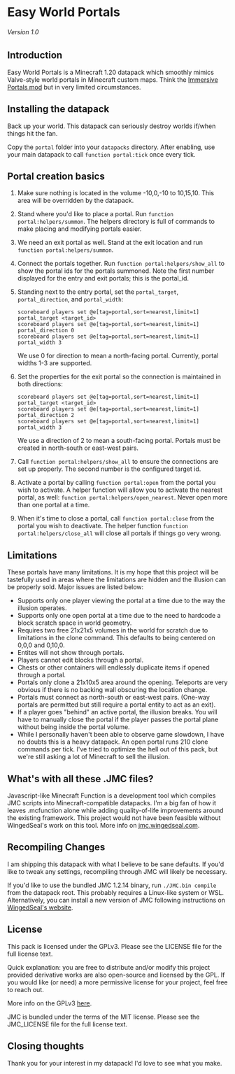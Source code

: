 # Easy World Portals
###### Version 1.0

## Introduction
Easy World Portals is a Minecraft 1.20 datapack which smoothly mimics Valve-style world portals in Minecraft custom maps. Think the [Immersive Portals mod](https://www.curseforge.com/minecraft/mc-mods/immersive-portals-mod) but in very limited circumstances.

## Installing the datapack
Back up your world. This datapack can seriously destroy worlds if/when things hit the fan.

Copy the `portal` folder into your `datapacks` directory. After enabling, use your main datapack to call `function portal:tick` once every tick.

## Portal creation basics
1. Make sure nothing is located in the volume -10,0,-10 to 10,15,10. This area will be overridden by the datapack.
2. Stand where you'd like to place a portal. Run `function portal:helpers/summon`. The helpers directory is full of commands to make placing and modifying portals easier.
3. We need an exit portal as well. Stand at the exit location and run `function portal:helpers/summon`.
4. Connect the portals together. Run `function portal:helpers/show_all` to show the portal ids for the portals summoned. Note the first number displayed for the entry and exit portals; this is the portal_id.
5. Standing next to the entry portal, set the `portal_target`, `portal_direction`, and `portal_width`:

    ```
    scoreboard players set @e[tag=portal,sort=nearest,limit=1] portal_target <target_id>
    scoreboard players set @e[tag=portal,sort=nearest,limit=1] portal_direction 0
    scoreboard players set @e[tag=portal,sort=nearest,limit=1] portal_width 3
    ```
    We use 0 for direction to mean a north-facing portal. Currently, portal widths 1-3 are supported.

6. Set the properties for the exit portal so the connection is maintained in both directions:

    ```
    scoreboard players set @e[tag=portal,sort=nearest,limit=1] portal_target <target_id>
    scoreboard players set @e[tag=portal,sort=nearest,limit=1] portal_direction 2
    scoreboard players set @e[tag=portal,sort=nearest,limit=1] portal_width 3
    ```

    We use a direction of 2 to mean a south-facing portal. Portals must be created in north-south or east-west pairs.

7. Call `function portal:helpers/show_all` to ensure the connections are set up properly. The second number is the configured target id.
8. Activate a portal by calling `function portal:open` from the portal you wish to activate. A helper function will allow you to activate the nearest portal, as well: `function portal:helpers/open_nearest`. Never open more than one portal at a time.
9. When it's time to close a portal, call `function portal:close` from the portal you wish to deactivate. The helper function `function portal:helpers/close_all` will close all portals if things go very wrong.

## Limitations
These portals have many limitations. It is my hope that this project will be tastefully used in areas where the limitations are hidden and the illusion can be properly sold. Major issues are listed below:

- Supports only one player viewing the portal at a time due to the way the illusion operates.
- Supports only one open portal at a time due to the need to hardcode a block scratch space in world geometry.
- Requires two free 21x21x5 volumes in the world for scratch due to limitations in the clone command. This defaults to being centered on 0,0,0 and 0,10,0.
- Entites will not show through portals.
- Players cannot edit blocks through a portal.
- Chests or other containers will endlessly duplicate items if opened through a portal.
- Portals only clone a 21x10x5 area around the opening. Teleports are very obvious if there is no backing wall obscuring the location change.
- Portals must connect as north-south or east-west pairs. (One-way portals are permitted but still require a portal entity to act as an exit).
- If a player goes "behind" an active portal, the illusion breaks. You will have to manually close the portal if the player passes the portal plane without being inside the portal volume.
- While I personally haven't been able to observe game slowdown, I have no doubts this is a heavy datapack. An open portal runs 210 clone commands per tick. I've tried to optimize the hell out of this pack, but we're still asking a lot of Minecraft to sell the illusion.

## What's with all these .JMC files?
Javascript-like Minecraft Function is a development tool which compiles JMC scripts into Minecraft-compatible datapacks. I'm a big fan of how it leaves .mcfunction alone while adding quality-of-life improvements around the existing framework. This project would not have been feasible without WingedSeal's work on this tool. More info on [jmc.wingedseal.com](https://jmc.wingedseal.com/).

## Recompiling Changes
I am shipping this datapack with what I believe to be sane defaults. If you'd like to tweak any settings, recompiling through JMC will likely be necessary.

If you'd like to use the bundled JMC 1.2.14 binary, run `./JMC.bin compile` from the datapack root. This probably requires a Linux-like system or WSL. Alternatively, you can install a new version of JMC following instructions on [WingedSeal's website](https://jmc.wingedseal.com/).

## License
This pack is licensed under the GPLv3. Please see the LICENSE file for the full license text.

Quick explanation: you are free to distribute and/or modify this project provided derivative works are also open-source and licensed by the GPL. If you would like (or need) a more permissive license for your project, feel free to reach out.

More info on the GPLv3 [here](https://choosealicense.com/licenses/gpl-3.0/).

JMC is bundled under the terms of the MIT license. Please see the JMC_LICENSE file for the full license text.

## Closing thoughts
Thank you for your interest in my datapack! I'd love to see what you make.